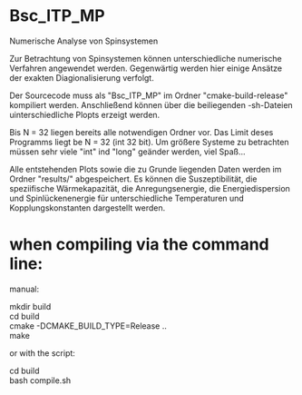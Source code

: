 # Bsc_ITP_MP
Numerische Analyse von Spinsystemen

Zur Betrachtung von Spinsystemen können unterschiedliche numerische Verfahren angewendet werden.
Gegenwärtig werden hier einige Ansätze der exakten Diagionalisierung verfolgt.

Der Sourcecode muss als "Bsc_ITP_MP" im Ordner "cmake-build-release" kompiliert werden.
Anschließend können über die beiliegenden -sh-Dateien uinterschiedliche Plopts erzeigt werden.

Bis N = 32 liegen bereits alle notwendigen Ordner vor. Das Limit deses Programms liegt be N = 32 (int 32 bit). Um größere Systeme zu betrachten müssen sehr viele "int" ind "long" geänder werden, viel Spaß...

Alle entstehenden Plots sowie die zu Grunde liegenden Daten werden im Ordner "results/" abgespeichert.
Es können die Suszeptibilität, die speziifische Wärmekapazität, die Anregungsenergie, die Energiedispersion und Spinlückenenergie
für unterschiedliche Temperaturen und Kopplungskonstanten dargestellt werden.


# when compiling via the command line:

manual: <br />

mkdir build <br />
cd build <br />
cmake -DCMAKE_BUILD_TYPE=Release .. <br />
make

or with the script: <br />

cd build <br />
bash compile.sh
